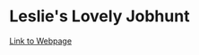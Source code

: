 # Leslie's Lovely Jobhunt

[Link to Webpage](http://job-app-tracker-react-7i9iupcqr-lraganit-star.vercel.app)
